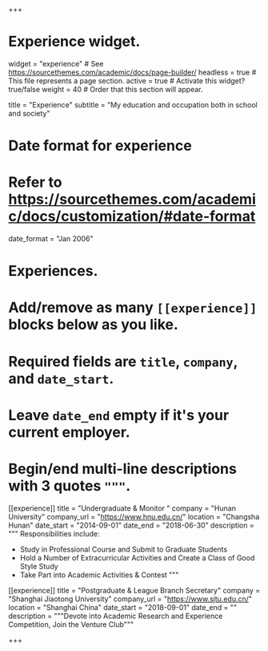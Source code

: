+++
# Experience widget.
widget = "experience"  # See https://sourcethemes.com/academic/docs/page-builder/
headless = true  # This file represents a page section.
active = true  # Activate this widget? true/false
weight = 40  # Order that this section will appear.

title = "Experience"
subtitle = "My education and occupation both in school and society"

# Date format for experience
#   Refer to https://sourcethemes.com/academic/docs/customization/#date-format
date_format = "Jan 2006"

# Experiences.
#   Add/remove as many `[[experience]]` blocks below as you like.
#   Required fields are `title`, `company`, and `date_start`.
#   Leave `date_end` empty if it's your current employer.
#   Begin/end multi-line descriptions with 3 quotes `"""`.
[[experience]]
  title = "Undergraduate & Monitor "
  company = "Hunan University"
  company_url = "https://www.hnu.edu.cn/"
  location = "Changsha Hunan"
  date_start = "2014-09-01"
  date_end = "2018-06-30"
  description = """
  Responsibilities include:

  * Study in Professional Course and Submit to Graduate Students
  * Hold a Number of Extracurricular Activities and Create a Class of Good Style Study
  * Take Part into Academic Activities & Contest
  """

[[experience]]
  title = "Postgraduate & League Branch Secretary"
  company = "Shanghai Jiaotong University"
  company_url = "https://www.sjtu.edu.cn/"
  location = "Shanghai China"
  date_start = "2018-09-01"
  date_end = ""
  description = """Devote into Academic Research and Experience Competition, Join the Venture Club"""

+++
